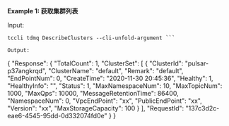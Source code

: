 **Example 1: 获取集群列表**



Input: 

```
tccli tdmq DescribeClusters --cli-unfold-argument ```

Output: 
```
{
    "Response": {
        "TotalCount": 1,
        "ClusterSet": [
            {
                "ClusterId": "pulsar-p37angkrqd",
                "ClusterName": "default",
                "Remark": "default",
                "EndPointNum": 0,
                "CreateTime": "2020-11-30 20:45:36",
                "Healthy": 1,
                "HealthyInfo": "",
                "Status": 1,
                "MaxNamespaceNum": 10,
                "MaxTopicNum": 1000,
                "MaxQps": 10000,
                "MessageRetentionTime": 86400,
                "NamespaceNum": 0,
                "VpcEndPoint": "xx",
                "PublicEndPoint": "xx",
                "Version": "xx",
                "MaxStorageCapacity": 100
            }
        ],
        "RequestId": "137c3d2c-eae6-4545-95dd-0d332074fd0e"
    }
}
```

